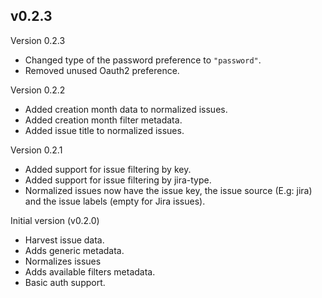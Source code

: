 ## v0.2.3

Version 0.2.3

- Changed type of the password preference to `"password"`.
- Removed unused Oauth2 preference.

Version 0.2.2

- Added creation month data to normalized issues.
- Added creation month filter metadata.
- Added issue title to normalized issues.

Version 0.2.1

- Added support for issue filtering by key.
- Added support for issue filtering by jira-type.
- Normalized issues now have the issue key, the issue source (E.g: jira) and the issue labels (empty for Jira issues).


Initial version (v0.2.0)

- Harvest issue data.
- Adds generic metadata.
- Normalizes issues
- Adds available filters metadata.
- Basic auth support.
